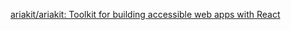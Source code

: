 

[ariakit/ariakit: Toolkit for building accessible web apps with React](https://github.com/ariakit/ariakit) 